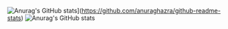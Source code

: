 ![Anurag's GitHub stats](https://github-readme-stats.vercel.app/api?username=Kosugyeong)](https://github.com/anuraghazra/github-readme-stats)
![Anurag's GitHub stats](https://github-readme-stats.vercel.app/api?username=anuraghazra&show_icons=true&theme=radical)
